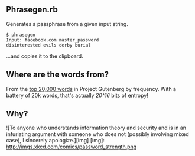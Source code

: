 Phrasegen.rb
------------

Generates a passphrase from a given input string.

    $ phrasegen
    Input: facebook.com master_password
    disinterested evils derby burial

...and copies it to the clipboard.

Where are the words from?
-------------------------

From the [top 20,000 words][words] in Project Gutenberg by frequency. With a 
battery of 20k words, that's actually *20^16* bits of entropy!

[words]:http://en.wiktionary.org/wiki/Wiktionary:Frequency_lists#Project_Gutenberg

Why?
----

![To anyone who understands information theory and security and is in an infuriating argument with someone who does not (possibly involving mixed case), I sincerely apologize.][img]
[img]: http://imgs.xkcd.com/comics/password_strength.png

